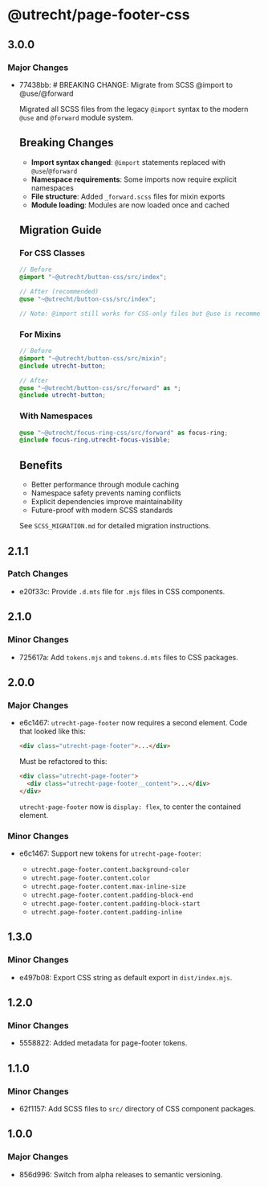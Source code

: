# @utrecht/page-footer-css

## 3.0.0

### Major Changes

- 77438bb: # BREAKING CHANGE: Migrate from SCSS @import to @use/@forward

  Migrated all SCSS files from the legacy `@import` syntax to the modern `@use` and `@forward` module system.

  ## Breaking Changes

  - **Import syntax changed**: `@import` statements replaced with `@use`/`@forward`
  - **Namespace requirements**: Some imports now require explicit namespaces
  - **File structure**: Added `_forward.scss` files for mixin exports
  - **Module loading**: Modules are now loaded once and cached

  ## Migration Guide

  ### For CSS Classes

  ```scss
  // Before
  @import "~@utrecht/button-css/src/index";

  // After (recommended)
  @use "~@utrecht/button-css/src/index";

  // Note: @import still works for CSS-only files but @use is recommended
  ```

  ### For Mixins

  ```scss
  // Before
  @import "~@utrecht/button-css/src/mixin";
  @include utrecht-button;

  // After
  @use "~@utrecht/button-css/src/forward" as *;
  @include utrecht-button;
  ```

  ### With Namespaces

  ```scss
  @use "~@utrecht/focus-ring-css/src/forward" as focus-ring;
  @include focus-ring.utrecht-focus-visible;
  ```

  ## Benefits

  - Better performance through module caching
  - Namespace safety prevents naming conflicts
  - Explicit dependencies improve maintainability
  - Future-proof with modern SCSS standards

  See `SCSS_MIGRATION.md` for detailed migration instructions.

## 2.1.1

### Patch Changes

- e20f33c: Provide `.d.mts` file for `.mjs` files in CSS components.

## 2.1.0

### Minor Changes

- 725617a: Add `tokens.mjs` and `tokens.d.mts` files to CSS packages.

## 2.0.0

### Major Changes

- e6c1467: `utrecht-page-footer` now requires a second element. Code that looked like this:

  ```html
  <div class="utrecht-page-footer">...</div>
  ```

  Must be refactored to this:

  ```html
  <div class="utrecht-page-footer">
    <div class="utrecht-page-footer__content">...</div>
  </div>
  ```

  `utrecht-page-footer` now is `display: flex`, to center the contained element.

### Minor Changes

- e6c1467: Support new tokens for `utrecht-page-footer`:

  - `utrecht.page-footer.content.background-color`
  - `utrecht.page-footer.content.color`
  - `utrecht.page-footer.content.max-inline-size`
  - `utrecht.page-footer.content.padding-block-end`
  - `utrecht.page-footer.content.padding-block-start`
  - `utrecht.page-footer.content.padding-inline`

## 1.3.0

### Minor Changes

- e497b08: Export CSS string as default export in `dist/index.mjs`.

## 1.2.0

### Minor Changes

- 5558822: Added metadata for page-footer tokens.

## 1.1.0

### Minor Changes

- 62f1157: Add SCSS files to `src/` directory of CSS component packages.

## 1.0.0

### Major Changes

- 856d996: Switch from alpha releases to semantic versioning.
